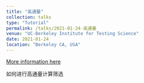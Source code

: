 ```yaml
---
title: "高通量"
collection: talks
type: "Tutorial"
permalink: /talks/2021-01-24-高通量
venue: "UC-Berkeley Institute for Testing Science"
date: 2021-01-24
location: "Berkeley CA, USA"
---
```


[More information here](http://exampleurl.com)

如何进行高通量计算筛选
